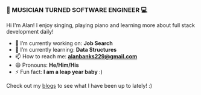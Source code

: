 ### 🎵 MUSICIAN TURNED SOFTWARE ENGINEER 💻</br>
Hi I'm Alan! I enjoy singing, playing piano and learning more about full stack development daily!

- 🔭 I’m currently working on: <b>Job Search</b>
- 🌱 I’m currently learning: <b>Data Structures</b>
- 📫 How to reach me: <b>alanbanks229@gmail.com</b>
- 😄 Pronouns: <b>He/Him/His</b>
- ⚡ Fun fact: <b>I am a leap year baby</b> :)

Check out my <a rel="noopener noreferrer" target="_blank" href="https://medium.com/@alanbanks229">blogs</a> to see what I have been up to lately! :)

<!--
**alanbanks229/alanbanks229** is a ✨ _special_ ✨ repository because its `README.md` (this file) appears on your GitHub profile.
- 🔭 I’m currently working on ...
- 🌱 I’m currently learning ...
- 👯 I’m looking to collaborate on ...
- 🤔 I’m looking for help with ...
- 💬 Ask me about ...
- 📫 How to reach me: ...
- 😄 Pronouns: ...
- ⚡ Fun fact: ...



Check out my projects & blogs to see what I have been up to lately! :)
-->


